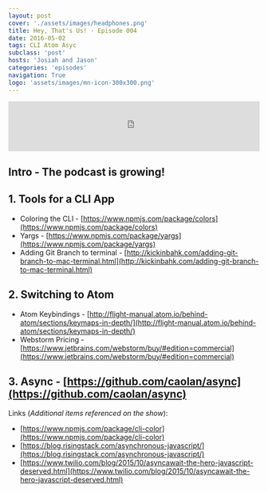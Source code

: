```yaml
---
layout: post
cover: './assets/images/headphones.png'
title: Hey, That's Us! - Episode 004
date: 2016-05-02
tags: CLI Atom Asyc
subclass: 'post'
hosts: 'Josiah and Jason'
categories: 'episodes'
navigation: True
logo: 'assets/images/mn-icon-300x300.png'
---
```

<iframe src="https://www.podbean.com/media/player/v5krh-5f4093?from=yiiadmin&skin=2&download=0&share=1&fonts=Helvetica&auto=0" height="100" width="100%" frameborder="0" scrolling="no" data-name="pb-iframe-player"></iframe>
<br>

## Intro - The podcast is growing!


## 1. Tools for a CLI App
  - Coloring the CLI - [https://www.npmjs.com/package/colors](https://www.npmjs.com/package/colors)
  - Yargs - [https://www.npmjs.com/package/yargs](https://www.npmjs.com/package/yargs)
  - Adding Git Branch to terminal - [http://kickinbahk.com/adding-git-branch-to-mac-terminal.html](http://kickinbahk.com/adding-git-branch-to-mac-terminal.html)
## 2. Switching to Atom
  - Atom Keybindings - [http://flight-manual.atom.io/behind-atom/sections/keymaps-in-depth/](http://flight-manual.atom.io/behind-atom/sections/keymaps-in-depth/)
  - Webstorm Pricing - [https://www.jetbrains.com/webstorm/buy/#edition=commercial](https://www.jetbrains.com/webstorm/buy/#edition=commercial)
## 3. Async - [https://github.com/caolan/async](https://github.com/caolan/async)


Links (_Additional items referenced on the show_):
- [https://www.npmjs.com/package/cli-color](https://www.npmjs.com/package/cli-color)
- [https://blog.risingstack.com/asynchronous-javascript/](https://blog.risingstack.com/asynchronous-javascript/)
- [https://www.twilio.com/blog/2015/10/asyncawait-the-hero-javascript-deserved.html](https://www.twilio.com/blog/2015/10/asyncawait-the-hero-javascript-deserved.html)
